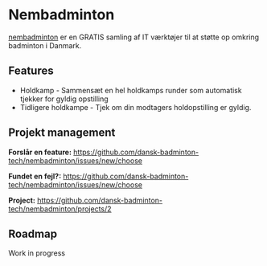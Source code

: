 # Nembadminton

[nembadminton](https://nembadminton.dk) er en GRATIS samling af IT værktøjer til at støtte op omkring badminton i Danmark.

## Features

* Holdkamp - Sammensæt en hel holdkamps runder som automatisk tjekker for gyldig opstilling
* Tidligere holdkampe - Tjek om din modtagers holdopstilling er gyldig.

## Projekt management

**Forslår en feature:** https://github.com/dansk-badminton-tech/nembadminton/issues/new/choose

**Fundet en fejl?:** https://github.com/dansk-badminton-tech/nembadminton/issues/new/choose

**Project:** https://github.com/dansk-badminton-tech/nembadminton/projects/2

## Roadmap

Work in progress
